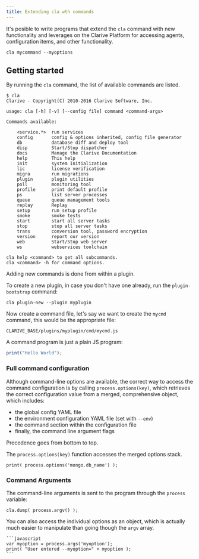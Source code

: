 ```yaml
---
title: Extending cla wth commands
---
```


It's posible to write programs that
extend the `cla` command with new functionality
and leverages on the Clarive Platform for accessing
agents, configuration items, and other functionality.

    cla mycommand --myoptions

## Getting started

By running the `cla` command, the list of available
commands are listed.

    $ cla
    Clarive - Copyright(C) 2010-2016 Clarive Software, Inc.

    usage: cla [-h] [-v] [--config file] command <command-args>

    Commands available:

        <service.*>  run services
        config       config & options inherited, config file generator
        db           database diff and deploy tool
        disp         Start/Stop dispatcher
        docs         Manage the Clarive Documentation
        help         This help
        init         system Initialization
        lic          license verification
        migra        run migrations
        plugin       plugin utilities
        poll         monitoring tool
        profile      print default profile
        ps           list server processes
        queue        queue management tools
        replay       Replay
        setup        run setup profile
        smoke        smoke tests
        start        start all server tasks
        stop         stop all server tasks
        trans        conversion tool, password encryption
        version      report our version
        web          Start/Stop web server
        ws           webservices toolchain

    cla help <command> to get all subcommands.
    cla <command> -h for command options.

Adding new commands is done from within a plugin.

To create a new plugin, in case you don't have one already,
run the `plugin-bootstrap` command:

    cla plugin-new --plugin myplugin

Now create a command file, let's say we want to create
the `mycmd` command, this would be the appropriate file:

    CLARIVE_BASE/plugins/myplugin/cmd/mycmd.js

A command program is just a plain JS program:

```javascript
print("Hello World");
```

### Full command configuration

Although command-line options are available,
the correct way to access the command configuration
is by calling `process.options(key)`, which retrieves
the correct configuration value from a merged, comprehensive
object, which includes:

- the global config YAML file
- the environment configuration YAML file (set with `--env`)
- the command section within the configuration file
- finally, the command line argument flags

Precedence goes from bottom to top.

The `process.options(key)` function accesses the merged
options stack.

    print( process.options('mongo.db_name') );

### Command Arguments

The command-line arguments is sent to the program
through the `process` variable:

    cla.dump( process.argv() );

You can also access the individual options as an
object, which is actually much easier to manipulate
than going though the `argv` array.

    ```javascript
    var myoption = process.args('myoption');
    print( "User entered --myoption=" + myoption );
    ```

